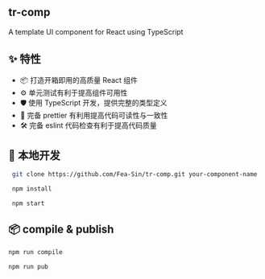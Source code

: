 ## tr-comp

A template UI component for React using TypeScript

## ✨ 特性

- 📦 打造开箱即用的高质量 React 组件
- ⚙️ 单元测试有利于提高组件可用性
- 🛡 使用 TypeScript 开发，提供完整的类型定义
- 🎨 完备 prettier 有利用提高代码可读性与一致性
- 🛠 完备 eslint 代码检查有利于提高代码质量

## 🔨 本地开发

```bash
 git clone https://github.com/Fea-Sin/tr-comp.git your-component-name

 npm install

 npm start
```

## 📦 compile & publish

```bash
npm run compile

npm run pub
```
